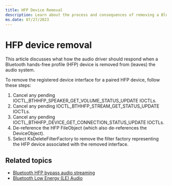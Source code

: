 ```yaml
---
title: HFP Device Removal
description: Learn about the process and consequences of removing a Bluetooth hands-free profile (HFP) device from an audio system.
ms.date: 07/27/2023
---
```


# HFP device removal

This article discusses what how the audio driver should respond when a Bluetooth hands-free profile (HFP) device is removed from (leaves) the audio system.

To remove the registered device interface for a paired HFP device, follow these steps:

1. Cancel any pending IOCTL_BTHHFP_SPEAKER_GET_VOLUME_STATUS_UPDATE IOCTLs.
2. Cancel any pending IOCTL_BTHHFP_STREAM_GET_STATUS_UPDATE IOCTLs.
3. Cancel any pending IOCTL_BTHHFP_DEVICE_GET_CONNECTION_STATUS_UPDATE IOCTLs.
4. De-reference the HFP FileObject (which also de-references the DeviceObject).
5. Select KsDeleteFilterFactory to remove the filter factory representing the HFP device associated with the removed interface.

## Related topics

- [Bluetooth HFP bypass audio streaming](bluetooth-hfp-bypass-audio-streaming.md)
- [Bluetooth Low Energy (LE) Audio](../bluetooth/bluetooth-low-energy-audio.md)
